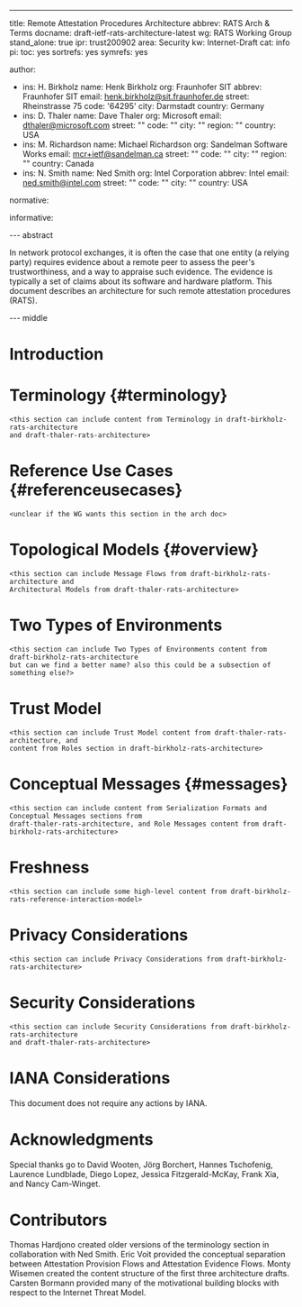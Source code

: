 ---
title: Remote Attestation Procedures Architecture
abbrev: RATS Arch & Terms
docname: draft-ietf-rats-architecture-latest
wg: RATS Working Group
stand_alone: true
ipr: trust200902
area: Security
kw: Internet-Draft
cat: info
pi:
  toc: yes
  sortrefs: yes
  symrefs: yes

author:
- ins: H. Birkholz
  name: Henk Birkholz
  org: Fraunhofer SIT
  abbrev: Fraunhofer SIT
  email: henk.birkholz@sit.fraunhofer.de
  street: Rheinstrasse 75
  code: '64295'
  city: Darmstadt
  country: Germany
- ins: D. Thaler
  name: Dave Thaler
  org: Microsoft
  email: dthaler@microsoft.com
  street: ""
  code: ""
  city: ""
  region: ""
  country: USA
- ins: M. Richardson
  name: Michael Richardson
  org: Sandelman Software Works
  email: mcr+ietf@sandelman.ca
  street: ""
  code: ""
  city: ""
  region: ""
  country: Canada
- ins: N. Smith
  name: Ned Smith
  org: Intel Corporation
  abbrev: Intel
  email: ned.smith@intel.com
  street: ""
  code: ""
  city: ""
  country: USA

normative:

informative:

--- abstract

In network protocol exchanges, it is often the case that
one entity (a relying party) requires evidence about a remote peer to assess the peer's
trustworthiness, and a way to appraise such evidence. The evidence is typically a set of claims
about its software and hardware platform. This document describes an architecture for such
remote attestation procedures (RATS).

--- middle

# Introduction

# Terminology {#terminology}

    <this section can include content from Terminology in draft-birkholz-rats-architecture
    and draft-thaler-rats-architecture>

# Reference Use Cases {#referenceusecases}

    <unclear if the WG wants this section in the arch doc>

# Topological Models {#overview}

    <this section can include Message Flows from draft-birkholz-rats-architecture and
    Architectural Models from draft-thaler-rats-architecture>

# Two Types of Environments

    <this section can include Two Types of Environments content from draft-birkholz-rats-architecture
    but can we find a better name? also this could be a subsection of something else?>

# Trust Model

    <this section can include Trust Model content from draft-thaler-rats-architecture, and
    content from Roles section in draft-birkholz-rats-architecture>

# Conceptual Messages {#messages}

    <this section can include content from Serialization Formats and Conceptual Messages sections from
    draft-thaler-rats-architecture, and Role Messages content from draft-birkholz-rats-architecture>

# Freshness

    <this section can include some high-level content from draft-birkholz-rats-reference-interaction-model>

# Privacy Considerations

    <this section can include Privacy Considerations from draft-birkholz-rats-architecture>

# Security Considerations

    <this section can include Security Considerations from draft-birkholz-rats-architecture
    and draft-thaler-rats-architecture>

# IANA Considerations

This document does not require any actions by IANA.

# Acknowledgments

Special thanks go to David Wooten, Jörg Borchert, Hannes Tschofenig, Laurence Lundblade, Diego Lopez,
Jessica Fitzgerald-McKay, Frank Xia, and Nancy Cam-Winget.

# Contributors

Thomas Hardjono created older versions of the terminology section in collaboration with Ned Smith.
Eric Voit provided the conceptual separation between Attestation Provision Flows and Attestation Evidence Flows.
Monty Wisemen created the content structure of the first three architecture drafts.
Carsten Bormann provided many of the motivational building blocks with respect to the Internet Threat Model.
